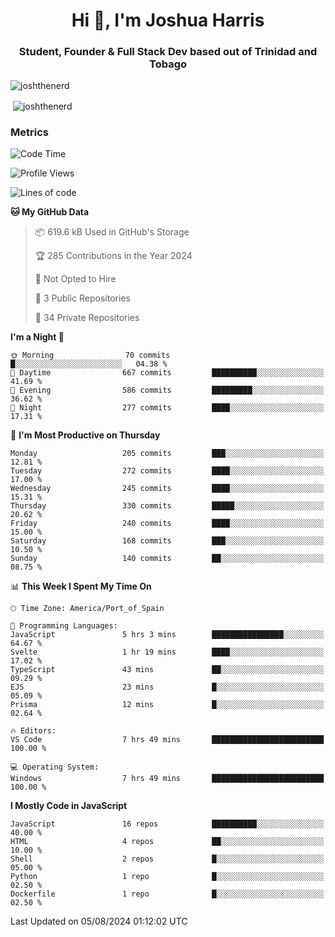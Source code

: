 <h1 align="center">Hi 👋, I'm Joshua Harris</h1>
<h3 align="center">Student, Founder & Full Stack Dev based out of Trinidad and Tobago</h3>

<p align="left"> <img src="https://komarev.com/ghpvc/?username=JoshTheDeveloperr" alt="joshthenerd" /> </p>

<p>&nbsp;<img align="center" src="https://github-readme-stats.vercel.app/api?username=JoshTheDeveloperr&show_icons=true&count_private=true" alt="joshthenerd" /></p>

### Metrics

<!--START_SECTION:waka-->
![Code Time](http://img.shields.io/badge/Code%20Time-876%20hrs%2028%20mins-blue)

![Profile Views](http://img.shields.io/badge/Profile%20Views-2-blue)

![Lines of code](https://img.shields.io/badge/From%20Hello%20World%20I%27ve%20Written-3.4%20million%20lines%20of%20code-blue)

**🐱 My GitHub Data** 

> 📦 619.6 kB Used in GitHub's Storage 
 > 
> 🏆 285 Contributions in the Year 2024
 > 
> 🚫 Not Opted to Hire
 > 
> 📜 3 Public Repositories 
 > 
> 🔑 34 Private Repositories 
 > 
**I'm a Night 🦉** 

```text
🌞 Morning                70 commits          █░░░░░░░░░░░░░░░░░░░░░░░░   04.38 % 
🌆 Daytime                667 commits         ██████████░░░░░░░░░░░░░░░   41.69 % 
🌃 Evening                586 commits         █████████░░░░░░░░░░░░░░░░   36.62 % 
🌙 Night                  277 commits         ████░░░░░░░░░░░░░░░░░░░░░   17.31 % 
```
📅 **I'm Most Productive on Thursday** 

```text
Monday                   205 commits         ███░░░░░░░░░░░░░░░░░░░░░░   12.81 % 
Tuesday                  272 commits         ████░░░░░░░░░░░░░░░░░░░░░   17.00 % 
Wednesday                245 commits         ████░░░░░░░░░░░░░░░░░░░░░   15.31 % 
Thursday                 330 commits         █████░░░░░░░░░░░░░░░░░░░░   20.62 % 
Friday                   240 commits         ████░░░░░░░░░░░░░░░░░░░░░   15.00 % 
Saturday                 168 commits         ███░░░░░░░░░░░░░░░░░░░░░░   10.50 % 
Sunday                   140 commits         ██░░░░░░░░░░░░░░░░░░░░░░░   08.75 % 
```


📊 **This Week I Spent My Time On** 

```text
🕑︎ Time Zone: America/Port_of_Spain

💬 Programming Languages: 
JavaScript               5 hrs 3 mins        ████████████████░░░░░░░░░   64.67 % 
Svelte                   1 hr 19 mins        ████░░░░░░░░░░░░░░░░░░░░░   17.02 % 
TypeScript               43 mins             ██░░░░░░░░░░░░░░░░░░░░░░░   09.29 % 
EJS                      23 mins             █░░░░░░░░░░░░░░░░░░░░░░░░   05.09 % 
Prisma                   12 mins             █░░░░░░░░░░░░░░░░░░░░░░░░   02.64 % 

🔥 Editors: 
VS Code                  7 hrs 49 mins       █████████████████████████   100.00 % 

💻 Operating System: 
Windows                  7 hrs 49 mins       █████████████████████████   100.00 % 
```

**I Mostly Code in JavaScript** 

```text
JavaScript               16 repos            ██████████░░░░░░░░░░░░░░░   40.00 % 
HTML                     4 repos             ██░░░░░░░░░░░░░░░░░░░░░░░   10.00 % 
Shell                    2 repos             █░░░░░░░░░░░░░░░░░░░░░░░░   05.00 % 
Python                   1 repo              █░░░░░░░░░░░░░░░░░░░░░░░░   02.50 % 
Dockerfile               1 repo              █░░░░░░░░░░░░░░░░░░░░░░░░   02.50 % 
```




 Last Updated on 05/08/2024 01:12:02 UTC
<!--END_SECTION:waka-->
